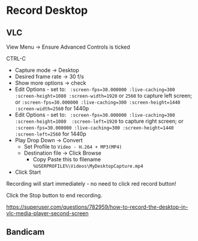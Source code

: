 # Record Desktop

## VLC
View Menu -> Ensure Advanced Controls is ticked

CTRL-C
* Capture mode -> Desktop
* Desired frame rate -> 30 f/s
* Show more options -> check
* Edit Options - set to: ` :screen-fps=30.000000 :live-caching=300 :screen-height=1080 :screen-width=1920` or `2560` to capture left screen;
  or `:screen-fps=30.000000 :live-caching=300 :screen-height=1440 :screen-width=2560` for 1440p
* Edit Options - set to: ` :screen-fps=30.000000 :live-caching=300 :screen-height=1080  :screen-left=1920` to capture right screen;
  or `:screen-fps=30.000000 :live-caching=300 :screen-height=1440 :screen-left=2560` for 1440p
* Play Drop Down -> Convert
  * Set Profile to `Video - H.264 + MP3(MP4)`
  * Destination file -> Click Browse
    * Copy Paste this to filename `%USERPROFILE%\Videos\MyDesktopCapture.mp4`
* Click Start

Recording will start immediately - no need to click red record button!

Click the Stop button to end recording.

https://superuser.com/questions/782959/how-to-record-the-desktop-in-vlc-media-player-second-screen

## Bandicam


